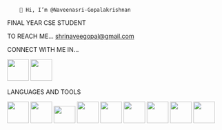         👋 Hi, I’m @Naveenasri-Gopalakrishnan

FINAL YEAR CSE STUDENT

TO REACH ME...
   shrinaveegopal@gmail.com

 CONNECT WITH ME IN...
 
  
  <img src="https://github.com/user-attachments/assets/ca0e714c-6d64-46c3-9cd8-446a2c739834" height="50" width="50">  <img src="https://github.com/user-attachments/assets/1194a22c-1362-4846-85c5-5c10d277c3fe" height="50" width="50">


  LANGUAGES AND TOOLS

  <img src="https://github.com/user-attachments/assets/1bc71876-b08b-4dfe-918e-114cbb4b7c00" height="50" width="50">   
  <img src="https://github.com/user-attachments/assets/d305d4de-c1a2-4a26-863b-aaf32d3e4d5d" height="50" width="50">
  <img src="https://github.com/user-attachments/assets/2782e58b-c2a7-4844-a189-8a9824cd9e6d" height="40" width="50">    <img src="https://github.com/user-attachments/assets/4c6e9551-072a-44b2-afe3-3c1d61913579" height="50" width="50">  
  <img src="https://github.com/user-attachments/assets/21dd794c-7ca3-4b44-8cd9-84ead7f4606b" height="50" width="50"> <img src="https://github.com/user-attachments/assets/76d74977-747f-450e-b93c-5818dab7cd4b" height="50" width="50">
  <img src="https://github.com/user-attachments/assets/6108f503-bc56-43da-b73d-0e6a463d443f" height="50" width="50">  <img src="https://github.com/user-attachments/assets/d6e03553-c0c8-4c5d-9566-6ccc3e8fe88c" height="50" width="50">
  <img src="https://github.com/user-attachments/assets/405b7084-f8ff-4bb7-8049-d82205abfdba" height="50" width="50">

 
  





  

  




